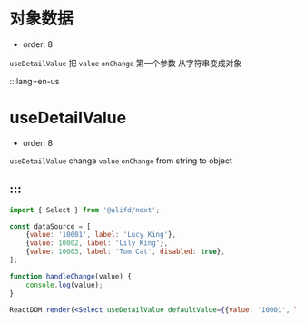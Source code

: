 # 对象数据

- order: 8

`useDetailValue` 把 `value` `onChange` 第一个参数 从字符串变成对象

:::lang=en-us
# useDetailValue

- order: 8

`useDetailValue` change `value` `onChange` from string to object

:::
---

````jsx
import { Select } from '@alifd/next';

const dataSource = [
    {value: '10001', label: 'Lucy King'},
    {value: 10002, label: 'Lily King'},
    {value: 10003, label: 'Tom Cat', disabled: true},
];

function handleChange(value) {
    console.log(value);
}

ReactDOM.render(<Select useDetailValue defaultValue={{value: '10001', label: 'Lucy King'}} onChange={handleChange} dataSource={dataSource} style={{width: 150}} />, mountNode);
````
